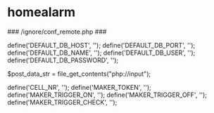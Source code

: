 # homealarm

### /ignore/conf_remote.php ###

define('DEFAULT_DB_HOST',           '');
define('DEFAULT_DB_PORT',           '');
define('DEFAULT_DB_NAME',           '');
define('DEFAULT_DB_USER',           '');
define('DEFAULT_DB_PASSWORD',       '');

$post_data_str = file_get_contents("php://input");

define('CELL_NR',                   '');
define('MAKER_TOKEN',               '');
define('MAKER_TRIGGER_ON',          '');
define('MAKER_TRIGGER_OFF',         '');
define('MAKER_TRIGGER_CHECK',       '');
